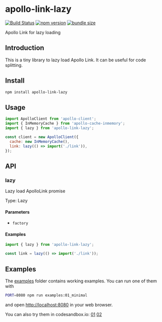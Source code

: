 # apollo-link-lazy

[![Build Status](https://travis-ci.com/dai-shi/apollo-link-lazy.svg?branch=master)](https://travis-ci.com/dai-shi/apollo-link-lazy)
[![npm version](https://badge.fury.io/js/apollo-link-lazy.svg)](https://badge.fury.io/js/apollo-link-lazy)
[![bundle size](https://badgen.net/bundlephobia/minzip/apollo-link-lazy)](https://bundlephobia.com/result?p=apollo-link-lazy)

Apollo Link for lazy loading

## Introduction

This is a tiny library to lazy load Apollo Link.
It can be useful for code splitting.

## Install

```bash
npm install apollo-link-lazy
```

## Usage

```javascript
import ApolloClient from 'apollo-client';
import { InMemoryCache } from 'apollo-cache-inmemory';
import { lazy } from 'apollo-link-lazy';

const client = new ApolloClient({
  cache: new InMemoryCache(),
  link: lazy(() => import('./link')),
});
```

## API

<!-- Generated by documentation.js. Update this documentation by updating the source code. -->

### lazy

Lazy load ApolloLink promise

Type: Lazy

#### Parameters

-   `factory`  

#### Examples

```javascript
import { lazy } from 'apollo-link-lazy';

const link = lazy(() => import('./link'));
```

## Examples

The [examples](examples) folder contains working examples.
You can run one of them with

```bash
PORT=8080 npm run examples:01_minimal
```

and open <http://localhost:8080> in your web browser.

You can also try them in codesandbox.io:
[01](https://codesandbox.io/s/github/dai-shi/apollo-link-lazy/tree/master/examples/01_minimal)
[02](https://codesandbox.io/s/github/dai-shi/apollo-link-lazy/tree/master/examples/02_typescript)
